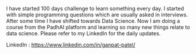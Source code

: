 I have started 100 days challenge to learn something every day. I started with simple programming questions which are usually asked in interviews.
After some time I have shifted towards Data Science. Now I am doing a course from the PadhAI platform and learning so many new things relate to data science.
Please refer to my LinkedIn for the daily updates.

LinkedIn : https://www.linkedin.com/in/ganpat-patel/
